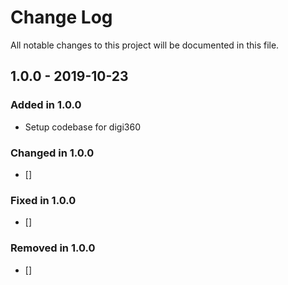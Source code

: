 # Change Log

All notable changes to this project will be documented in this file.

## 1.0.0 - 2019-10-23

### Added in 1.0.0

- Setup codebase for digi360

### Changed in 1.0.0

- []

### Fixed in 1.0.0

- []

### Removed in 1.0.0

- []
